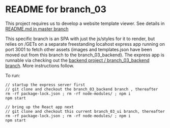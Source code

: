 # README for branch_03 #

This project requires us to develop a website template viewer. See details in [README.md in master branch](https://github.com/bganguly/coding-project-ui/tree/master#readme) 

This specific branch is an SPA with just the js/styles for it to render, but relies on /GETs on a separate freestanding locahost express app running on port 3001 to fetch other assets (images and templates.json have been moved out from this branch to the branch_03_backend). 
The express app is runnable via checking out the [backend project / branch_03_backend branch](https://github.com/bganguly/coding-project-backend/tree/branch_03_backend). More instructions follow.

To run:
```
// startup the express server first
// git clone and checkout the branch_03_backend branch , thereafter
rm -rf package-lock.json ; rm -rf node-modules/ ; npm i
npm start

// bring up the React app next
// git clone and checkout this current branch_03_ui branch, thereafter
rm -rf package-lock.json ; rm -rf node-modules/ ; npm i
npm start
```